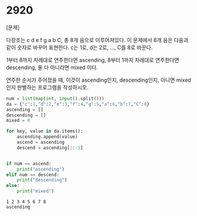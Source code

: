 # 2920

[문제]

다장조는 c d e f g a b C, 총 8개 음으로 이루어져있다. 이 문제에서 8개 음은 다음과 같이 숫자로 바꾸어 표현한다. c는 1로, d는 2로, ..., C를 8로 바꾼다.

1부터 8까지 차례대로 연주한다면 ascending, 8부터 1까지 차례대로 연주한다면 descending, 둘 다 아니라면 mixed 이다.

연주한 순서가 주어졌을 때, 이것이 ascending인지, descending인지, 아니면 mixed인지 판별하는 프로그램을 작성하시오.

```python
num = list(map(int, input().split()))
da = {"c":1,"d":2,"e":3,"f":4,"g":5,"a":6,"b":7,"C":8}
ascending = []
descending = []
mixed = 0

for key, value in da.items():
    ascending.append(value)
    ascend = ascending
    descend = ascending[::-1]


if num == ascend:
    print("ascending")
elif num == descend:
    print("descending")
else:
    print("mixed")
```

```
1 2 3 4 5 6 7 8
ascending
```